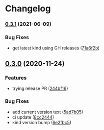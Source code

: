 # Changelog

### [0.3.1](https://www.github.com/kameshsampath/ansible-role-kind/compare/v0.3.0...v0.3.1) (2021-06-09)


### Bug Fixes

* get latest kind using GH releases ([71a6f2b](https://www.github.com/kameshsampath/ansible-role-kind/commit/71a6f2bdb832ff18a8b3c51731b12b46f3aca0a0))

## [0.3.0](https://www.github.com/kameshsampath/ansible-role-kind/compare/v0.2.0...v0.3.0) (2020-11-24)


### Features

* trying release PR ([244bf16](https://www.github.com/kameshsampath/ansible-role-kind/commit/244bf16a884496867c79dc92a3b9d60b93b7ecb4))


### Bug Fixes

* add current version  text ([5ad7b05](https://www.github.com/kameshsampath/ansible-role-kind/commit/5ad7b05739b04b886144fffdfe325fb20f20682d))
* ci update ([8cc2444](https://www.github.com/kameshsampath/ansible-role-kind/commit/8cc2444bacad9af0f773d2677cf8a85835f560de))
* kind version bump ([6e2fbc5](https://www.github.com/kameshsampath/ansible-role-kind/commit/6e2fbc592fa1a07359fb80cb58968b6c15b990c5))
